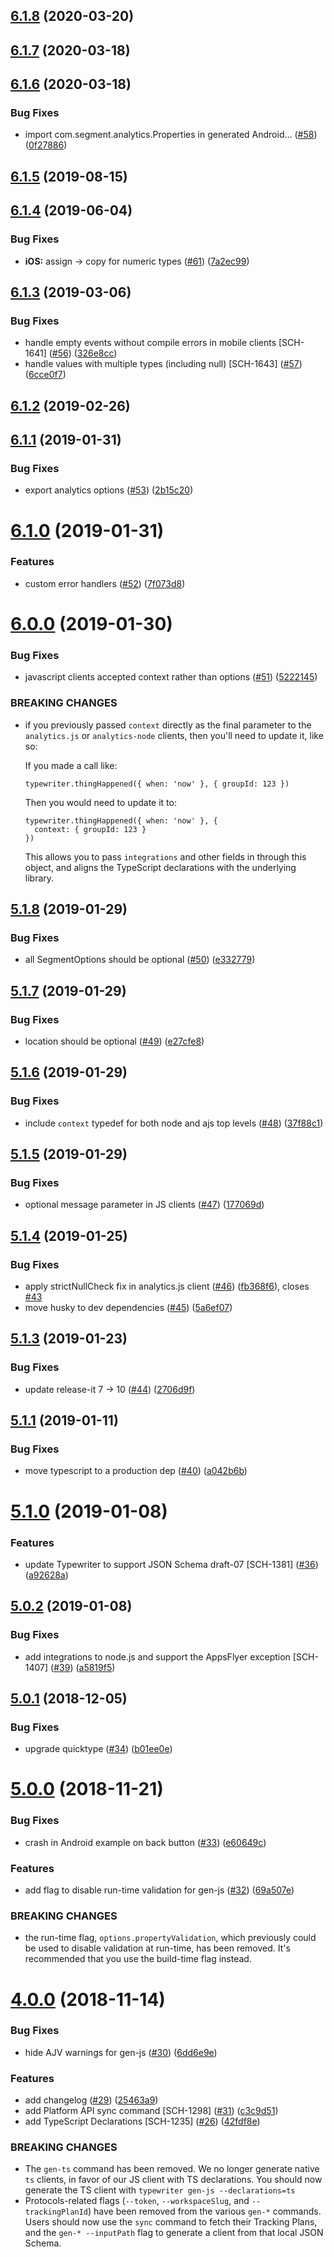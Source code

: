 ## [6.1.8](https://github.com/segmentio/typewriter/compare/6.1.7...6.1.8) (2020-03-20)



## [6.1.7](https://github.com/segmentio/typewriter/compare/6.1.6...6.1.7) (2020-03-18)



## [6.1.6](https://github.com/segmentio/typewriter/compare/6.1.5...6.1.6) (2020-03-18)


### Bug Fixes

* import com.segment.analytics.Properties in generated Android… ([#58](https://github.com/segmentio/typewriter/issues/58)) ([0f27886](https://github.com/segmentio/typewriter/commit/0f27886))



## [6.1.5](https://github.com/segmentio/typewriter/compare/6.1.4...6.1.5) (2019-08-15)



## [6.1.4](https://github.com/segmentio/typewriter/compare/6.1.3...6.1.4) (2019-06-04)


### Bug Fixes

* **iOS:** assign -> copy for numeric types ([#61](https://github.com/segmentio/typewriter/issues/61)) ([7a2ec99](https://github.com/segmentio/typewriter/commit/7a2ec99))



## [6.1.3](https://github.com/segmentio/typewriter/compare/6.1.2...6.1.3) (2019-03-06)


### Bug Fixes

* handle empty events without compile errors in mobile clients [SCH-1641] ([#56](https://github.com/segmentio/typewriter/issues/56)) ([326e8cc](https://github.com/segmentio/typewriter/commit/326e8cc))
* handle values with multiple types (including null) [SCH-1643] ([#57](https://github.com/segmentio/typewriter/issues/57)) ([6cce0f7](https://github.com/segmentio/typewriter/commit/6cce0f7))



## [6.1.2](https://github.com/segmentio/typewriter/compare/6.1.1...6.1.2) (2019-02-26)



## [6.1.1](https://github.com/segmentio/typewriter/compare/6.1.0...6.1.1) (2019-01-31)


### Bug Fixes

* export analytics options ([#53](https://github.com/segmentio/typewriter/issues/53)) ([2b15c20](https://github.com/segmentio/typewriter/commit/2b15c20))



# [6.1.0](https://github.com/segmentio/typewriter/compare/6.0.0...6.1.0) (2019-01-31)


### Features

* custom error handlers ([#52](https://github.com/segmentio/typewriter/issues/52)) ([7f073d8](https://github.com/segmentio/typewriter/commit/7f073d8))



# [6.0.0](https://github.com/segmentio/typewriter/compare/5.1.8...6.0.0) (2019-01-30)


### Bug Fixes

* javascript clients accepted context rather than options ([#51](https://github.com/segmentio/typewriter/issues/51)) ([5222145](https://github.com/segmentio/typewriter/commit/5222145))


### BREAKING CHANGES

* if you previously passed `context` directly as the final
  parameter to the `analytics.js` or `analytics-node` clients, then you'll
  need to update it, like so:

  If you made a call like:

  ```
  typewriter.thingHappened({ when: 'now' }, { groupId: 123 })
  ```

  Then you would need to update it to:

  ```
  typewriter.thingHappened({ when: 'now' }, {
    context: { groupId: 123 }
  })
  ```

  This allows you to pass `integrations` and other fields in through this
  object, and aligns the TypeScript declarations with the underlying library.



## [5.1.8](https://github.com/segmentio/typewriter/compare/5.1.7...5.1.8) (2019-01-29)


### Bug Fixes

* all SegmentOptions should be optional ([#50](https://github.com/segmentio/typewriter/issues/50)) ([e332779](https://github.com/segmentio/typewriter/commit/e332779))



## [5.1.7](https://github.com/segmentio/typewriter/compare/5.1.6...5.1.7) (2019-01-29)


### Bug Fixes

* location should be optional ([#49](https://github.com/segmentio/typewriter/issues/49)) ([e27cfe8](https://github.com/segmentio/typewriter/commit/e27cfe8))



## [5.1.6](https://github.com/segmentio/typewriter/compare/5.1.5...5.1.6) (2019-01-29)


### Bug Fixes

* include `context` typedef for both node and ajs top levels ([#48](https://github.com/segmentio/typewriter/issues/48)) ([37f88c1](https://github.com/segmentio/typewriter/commit/37f88c1))



## [5.1.5](https://github.com/segmentio/typewriter/compare/5.1.4...5.1.5) (2019-01-29)


### Bug Fixes

* optional message parameter in JS clients ([#47](https://github.com/segmentio/typewriter/issues/47)) ([177069d](https://github.com/segmentio/typewriter/commit/177069d))



## [5.1.4](https://github.com/segmentio/typewriter/compare/5.1.3...5.1.4) (2019-01-25)


### Bug Fixes

* apply strictNullCheck fix in analytics.js client ([#46](https://github.com/segmentio/typewriter/issues/46)) ([fb368f6](https://github.com/segmentio/typewriter/commit/fb368f6)), closes [#43](https://github.com/segmentio/typewriter/issues/43)
* move husky to dev dependencies ([#45](https://github.com/segmentio/typewriter/issues/45)) ([5a6ef07](https://github.com/segmentio/typewriter/commit/5a6ef07))



## [5.1.3](https://github.com/segmentio/typewriter/compare/5.1.2...5.1.3) (2019-01-23)


### Bug Fixes

* update release-it 7 -> 10 ([#44](https://github.com/segmentio/typewriter/issues/44)) ([2706d9f](https://github.com/segmentio/typewriter/commit/2706d9f))



## [5.1.1](https://github.com/segmentio/typewriter/compare/5.1.0...5.1.1) (2019-01-11)


### Bug Fixes

* move typescript to a production dep ([#40](https://github.com/segmentio/typewriter/issues/40)) ([a042b6b](https://github.com/segmentio/typewriter/commit/a042b6b))



# [5.1.0](https://github.com/segmentio/typewriter/compare/5.0.2...5.1.0) (2019-01-08)


### Features

* update Typewriter to support JSON Schema draft-07 [SCH-1381] ([#36](https://github.com/segmentio/typewriter/issues/36)) ([a92628a](https://github.com/segmentio/typewriter/commit/a92628a))



## [5.0.2](https://github.com/segmentio/typewriter/compare/5.0.1...5.0.2) (2019-01-08)


### Bug Fixes

* add integrations to node.js and support the AppsFlyer exception [SCH-1407] ([#39](https://github.com/segmentio/typewriter/issues/39)) ([a5819f5](https://github.com/segmentio/typewriter/commit/a5819f5))



## [5.0.1](https://github.com/segmentio/typewriter/compare/5.0.0...5.0.1) (2018-12-05)


### Bug Fixes

* upgrade quicktype ([#34](https://github.com/segmentio/typewriter/issues/34)) ([b01ee0e](https://github.com/segmentio/typewriter/commit/b01ee0e))



# [5.0.0](https://github.com/segmentio/typewriter/compare/4.0.0...5.0.0) (2018-11-21)


### Bug Fixes

* crash in Android example on back button ([#33](https://github.com/segmentio/typewriter/issues/33)) ([e60649c](https://github.com/segmentio/typewriter/commit/e60649c))


### Features

* add flag to disable run-time validation for gen-js ([#32](https://github.com/segmentio/typewriter/issues/32)) ([69a507e](https://github.com/segmentio/typewriter/commit/69a507e))


### BREAKING CHANGES

* the run-time flag, `options.propertyValidation`, which previously could be used to disable validation at run-time, has been removed. It's recommended that you use the build-time flag instead.



# [4.0.0](https://github.com/segmentio/typewriter/compare/3.2.5...4.0.0) (2018-11-14)


### Bug Fixes

* hide AJV warnings for gen-js ([#30](https://github.com/segmentio/typewriter/issues/30)) ([6dd6e9e](https://github.com/segmentio/typewriter/commit/6dd6e9e))


### Features

* add changelog ([#29](https://github.com/segmentio/typewriter/issues/29)) ([25463a9](https://github.com/segmentio/typewriter/commit/25463a9))
* add Platform API sync command [SCH-1298] ([#31](https://github.com/segmentio/typewriter/issues/31)) ([c3c9d51](https://github.com/segmentio/typewriter/commit/c3c9d51))
* add TypeScript Declarations [SCH-1235] ([#26](https://github.com/segmentio/typewriter/issues/26)) ([42fdf8e](https://github.com/segmentio/typewriter/commit/42fdf8e))


### BREAKING CHANGES

* The `gen-ts` command has been removed. We no longer generate native `ts` clients, in favor of our JS client with TS declarations. You should now generate the TS client with `typewriter gen-js --declarations=ts`
* Protocols-related flags (`--token`, `--workspaceSlug`, and `--trackingPlanId`) have been removed from the various `gen-*` commands. Users should now use the `sync` command to fetch their Tracking Plans, and the `gen-* --inputPath` flag to generate a client from that local JSON Schema.



